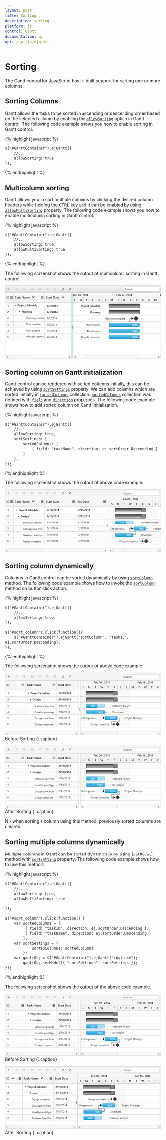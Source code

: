 ```yaml
---
layout: post
title: Sorting
description: sorting
platform: js
control: Gantt
documentation: ug
api: /api/js/ejgantt
---
```


# Sorting

The Gantt control for JavaScript has in-built support for sorting one or more columns.

## Sorting Columns

Gantt allows the tasks to be sorted in ascending or descending order based on the selected column by enabling the [`allowSorting`](/api/js/ejgantt#members:allowsorting) option in Gantt control. The following code example shows you how to enable sorting in Gantt control.

{% highlight javascript %}

    $("#GanttContainer").ejGantt({
        //...
        allowSorting: true
    });

{% endhighlight %}

## Multicolumn sorting

Gantt allows you to sort multiple columns by clicking the desired column headers while holding the <kbd>CTRL</kbd> key and it can be enabled by using [`allowMultiSorting`](/api/js/ejgantt#members:allowmultisorting) property. The following code example shows you how to enable multicolumn sorting in Gantt control.

{% highlight javascript %}

    $("#GanttContainer").ejGantt({
        //...
        allowSorting: true,
        allowMultiSorting: true
    });

{% endhighlight %}

The following screenshot shows the output of multicolumn sorting in Gantt control.

![](/js/Gantt/Sorting_images/Sorting_img1.png)

## Sorting column on Gantt initialization

Gantt control can be rendered with sorted columns initially, this can be achieved by using [`sortSettings`](/api/js/ejgantt#members:sortsettings) property. We can add columns which are sorted initially in [`sortedColumns`](/api/js/ejgantt#members:sortsettings-sortedcolumns "sortSettings.sortedColumns") collection. [`sortedColumns`](/api/js/ejgantt#members:sortsettings-sortedcolumns "sortSettings.sortedColumns") collection was defined with [`field`](/api/js/ejgantt#members:sortsettings-sortedcolumns-field "sortSettings.sortedColumns.field") and [`direction`](/api/js/ejgantt#members:sortsettings-sortedcolumns-direction "sortSettings.sortedColumns.direction") properties. The following code example shows how to add sorted column on Gantt initialization.

{% highlight javascript %}

    $("#GanttContainer").ejGantt({
        //...
        allowSorting: true,
        sortSettings: {
            sortedColumns: [
                { field: "taskName", direction: ej.sortOrder.Descending }
            ]
        },
    });

{% endhighlight %}

The following screenshot shows the output of above code example.

![](/js/Gantt/Sorting_images/Sorting_img2.png)

## Sorting column dynamically

Columns in Gantt control can be sorted dynamically by using [`sortColumn`](/api/js/ejgantt#methods:sortcolumn "sortColumn(mappingName, columnSortDirection)") method. The following code example shows how to invoke the [`sortColumn`](/api/js/ejgantt#methods:sortcolumn "sortColumn(mappingName, columnSortDirection)") method on button click action.

{% highlight javascript %}

    $("#GanttContainer").ejGantt({
        //...
        allowSorting: true,
    });

    $("#sort_column").click(function(){ 
        $("#GanttContainer").ejGantt("sortColumn", "taskID", ej.sortOrder.Descending);
    });

{% endhighlight %}

The following screenshot shows the output of above code example.

![](/js/Gantt/Sorting_images/Sorting_img3.png)
Before Sorting
{:.caption}

![](/js/Gantt/Sorting_images/Sorting_img3.png)
After Sorting
{:.caption}

N> when sorting a column using this method, previously sorted columns are cleared.

## Sorting multiple columns dynamically

Multiple columns in Gantt can be sorted dynamically by using [`setModel`] method with [`sortSetting`](/api/js/ejgantt#members:sortsettings) property. The following code example shows how to use this method.

{% highlight javascript %}

    $("#GanttContainer").ejGantt({
        //...
        allowSorting: true,
        allowMultiSorting: true

    });

    $("#sort_column").click(function() {
        var sortedColumns = [
             { field: "taskID", direction: ej.sortOrder.Descending },
             { field: "taskName", direction: ej.sortOrder.Descending }
            ];
        var sortSettings = {
                sortedColumns: sortedColumns
            };
        var ganttObj = $("#GanttContainer").ejGantt("instance");
            ganttObj.setModel({ "sortSettings": sortSettings });
    });

{% endhighlight %}

The following screenshot shows the output of the above code example.

![](/js/Gantt/Sorting_images/Sorting_img3.png)
Before Sorting
{:.caption}

![](/js/Gantt/Sorting_images/Sorting_img5.png)
After Sorting
{:.caption}
